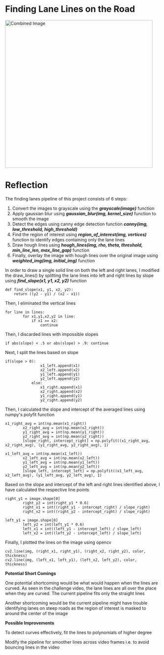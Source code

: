 # **Finding Lane Lines on the Road** 

<img src="examples/laneLines_thirdPass.jpg" width="480" alt="Combined Image" />

# **Reflection**

The finding lanes pipeline of this project consists of 6 steps:
1. Convert the images to grayscale using the ***grayscale(image)*** function
2. Apply gaussian blur using ***gaussian_blur(img, kernel_size)*** function to smooth the image
3. Detect the edges using canny edge detection function ***canny(img, low_threshold, high_threshold)***
4. Find the region of interest using ***region_of_interest(img, vertices)*** function to identify edges containing only the lane lines
5. Draw hough lines using ***hough_lines(img, rho, theta, threshold, min_line_len, max_line_gap)*** function
6. Finally, overlay the image with hough lines over the original image using ***weighted_img(img, initial_img)*** function

In order to draw a single solid line on both the left and right lanes, I modified the draw_lines() by splitting the lane lines into left and right lines by slope using ***find_slope(x1, y1, x2, y2)*** function

```
def find_slope(x1, y1, x2, y2):
    return ((y2 - y1) / (x2 - x1))
```

Then, I eliminated the vertical lines

```
for line in lines:
        for x1,y1,x2,y2 in line:
            if x1 == x2:
                continue
```
Then, I discarded lines with impossible slopes

```
if abs(slope) < .5 or abs(slope) > .9: continue
```
Next, I split the lines based on slope

```
if(slope > 0):
                x1_left.append(x1)
                x2_left.append(x2)
                y1_left.append(y1)
                y2_left.append(y2)
            else: 
                x1_right.append(x1)
                x2_right.append(x2)
                y1_right.append(y1)
                y2_right.append(y2)
```

Then, I calculated the slope and intercept of the averaged lines using numpy's polyfit function

```
x1_right_avg = int(np.mean(x1_right))
        x2_right_avg = int(np.mean(x2_right))
        y1_right_avg = int(np.mean(y1_right))
        y2_right_avg = int(np.mean(y2_right))
        [slope_right, intercept_right] = np.polyfit((x1_right_avg, x2_right_avg), (y1_right_avg, y2_right_avg), 1)
```
```
x1_left_avg = int(np.mean(x1_left))
        x2_left_avg = int(np.mean(x2_left))
        y1_left_avg = int(np.mean(y1_left))
        y2_left_avg = int(np.mean(y2_left))
        [slope_left, intercept_left] = np.polyfit((x1_left_avg, x2_left_avg), (y1_left_avg, y2_left_avg), 1)
```
Based on the slope and intercept of the left and right lines identified above, I have calculated the respective line points

```
right_y1 = image.shape[0]
        right_y2 = int(right_y1 * 0.6)
        right_x1 = int((right_y1 - intercept_right) / slope_right)
        right_x2 = int((right_y2 - intercept_right) / slope_right)
```
```
left_y1 = image.shape[0]
        left_y2 = int(left_y1 * 0.6)
        left_x1 = int((left_y1 - intercept_left) / slope_left)
        left_x2 = int((left_y2 - intercept_left) / slope_left)
```
Finally, I plotted the lines on the image using opencv

```
cv2.line(img, (right_x1, right_y1), (right_x2, right_y2), color, thickness)
cv2.line(img, (left_x1, left_y1), (left_x2, left_y2), color, thickness)
```
**Potential Short Comings**

One potential shortcoming would be what would happen when the lines are curved. As seen in the challenge video, the lane lines are all over the place when they are curved. The current pipeline fits only the straight lines

Another shortcoming would be the current pipeline might have trouble identifying lanes on steep roads as the region of interest is masked to around the center of the image

**Possible Improvements**

To detect curves effectively, fit the lines to polynomials of higher degree

Modify the pipeline for smoother lines across video frames i.e. to avoid bouncing lines in the video


